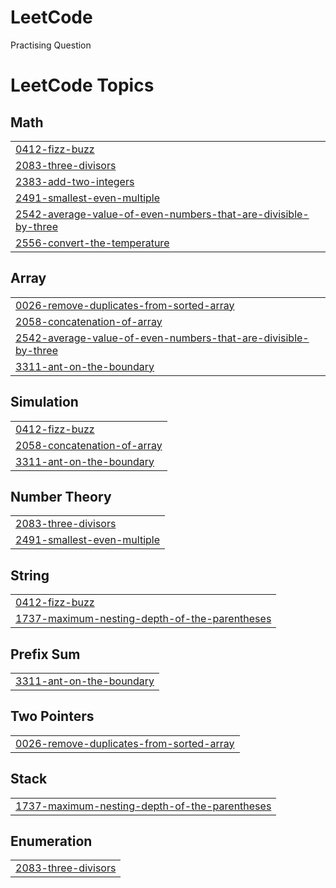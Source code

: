 # LeetCode
Practising Question

<!---LeetCode Topics Start-->
# LeetCode Topics
## Math
|  |
| ------- |
| [0412-fizz-buzz](https://github.com/mohd-ch/LeetCode/tree/master/0412-fizz-buzz) |
| [2083-three-divisors](https://github.com/mohd-ch/LeetCode/tree/master/2083-three-divisors) |
| [2383-add-two-integers](https://github.com/mohd-ch/LeetCode/tree/master/2383-add-two-integers) |
| [2491-smallest-even-multiple](https://github.com/mohd-ch/LeetCode/tree/master/2491-smallest-even-multiple) |
| [2542-average-value-of-even-numbers-that-are-divisible-by-three](https://github.com/mohd-ch/LeetCode/tree/master/2542-average-value-of-even-numbers-that-are-divisible-by-three) |
| [2556-convert-the-temperature](https://github.com/mohd-ch/LeetCode/tree/master/2556-convert-the-temperature) |
## Array
|  |
| ------- |
| [0026-remove-duplicates-from-sorted-array](https://github.com/mohd-ch/LeetCode/tree/master/0026-remove-duplicates-from-sorted-array) |
| [2058-concatenation-of-array](https://github.com/mohd-ch/LeetCode/tree/master/2058-concatenation-of-array) |
| [2542-average-value-of-even-numbers-that-are-divisible-by-three](https://github.com/mohd-ch/LeetCode/tree/master/2542-average-value-of-even-numbers-that-are-divisible-by-three) |
| [3311-ant-on-the-boundary](https://github.com/mohd-ch/LeetCode/tree/master/3311-ant-on-the-boundary) |
## Simulation
|  |
| ------- |
| [0412-fizz-buzz](https://github.com/mohd-ch/LeetCode/tree/master/0412-fizz-buzz) |
| [2058-concatenation-of-array](https://github.com/mohd-ch/LeetCode/tree/master/2058-concatenation-of-array) |
| [3311-ant-on-the-boundary](https://github.com/mohd-ch/LeetCode/tree/master/3311-ant-on-the-boundary) |
## Number Theory
|  |
| ------- |
| [2083-three-divisors](https://github.com/mohd-ch/LeetCode/tree/master/2083-three-divisors) |
| [2491-smallest-even-multiple](https://github.com/mohd-ch/LeetCode/tree/master/2491-smallest-even-multiple) |
## String
|  |
| ------- |
| [0412-fizz-buzz](https://github.com/mohd-ch/LeetCode/tree/master/0412-fizz-buzz) |
| [1737-maximum-nesting-depth-of-the-parentheses](https://github.com/mohd-ch/LeetCode/tree/master/1737-maximum-nesting-depth-of-the-parentheses) |
## Prefix Sum
|  |
| ------- |
| [3311-ant-on-the-boundary](https://github.com/mohd-ch/LeetCode/tree/master/3311-ant-on-the-boundary) |
## Two Pointers
|  |
| ------- |
| [0026-remove-duplicates-from-sorted-array](https://github.com/mohd-ch/LeetCode/tree/master/0026-remove-duplicates-from-sorted-array) |
## Stack
|  |
| ------- |
| [1737-maximum-nesting-depth-of-the-parentheses](https://github.com/mohd-ch/LeetCode/tree/master/1737-maximum-nesting-depth-of-the-parentheses) |
## Enumeration
|  |
| ------- |
| [2083-three-divisors](https://github.com/mohd-ch/LeetCode/tree/master/2083-three-divisors) |
<!---LeetCode Topics End-->